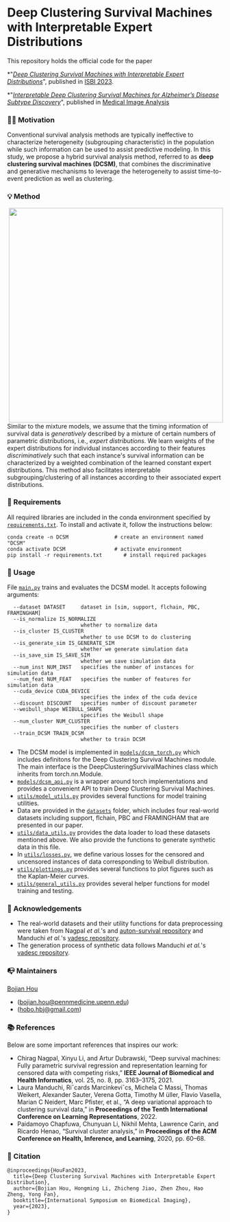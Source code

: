 # Deep Clustering Survival Machines with Interpretable Expert Distributions

This repository holds the official code for the paper 

*"[*Deep Clustering Survival Machines with Interpretable Expert Distributions*](https://arxiv.org/abs/2301.11826)", 
 published in [ISBI 2023](http://2023.biomedicalimaging.org/en/).  

*"[*Interpretable Deep Clustering Survival Machines for Alzheimer’s Disease Subtype Discovery*](https://www.sciencedirect.com/science/article/abs/pii/S1361841524001567)",
 published in [Medical Image Analysis](https://www-sciencedirect-com.proxy.library.upenn.edu/journal/medical-image-analysis)


### 🦸‍♀ Motivation
Conventional survival analysis methods are typically ineffective 
to characterize heterogeneity (subgrouping characteristic) in the 
population while such information can be used to assist predictive modeling.
In this study, we propose a hybrid survival analysis method, referred
to as **deep clustering survival machines (DCSM)**, that combines the 
discriminative and generative mechanisms to leverage the heterogeneity 
to assist time-to-event prediction as well as clustering.

### 💡 Method

<img align="right" src="DCSM_model_arch.png" width="500" />

Similar to the mixture models, we assume that the timing information of 
survival data is _generatively_ described by a mixture of certain 
numbers of parametric distributions, i.e., _expert distributions_. 
We learn weights of the expert distributions for individual instances 
according to their features _discriminatively_ such that each 
instance's survival information can be characterized by a weighted 
combination of the learned constant expert distributions. 
This method also facilitates interpretable subgrouping/clustering 
of all instances according to their associated expert distributions.

### 📝 Requirements

All required libraries are included in the conda environment specified by 
[`requirements.txt`](requirements.txt). To install and activate it, follow the instructions below:

```
conda create -n DCSM               # create an environment named "DCSM"
conda activate DCSM                # activate environment
pip install -r requirements.txt       # install required packages
```

### 🔨 Usage

File [`main.py`](main.py) trains and evaluates the DCSM model. 
It accepts following arguments:

```
  --dataset DATASET     dataset in [sim, support, flchain, PBC, FRAMINGHAM]
  --is_normalize IS_NORMALIZE
                        whether to normalize data
  --is_cluster IS_CLUSTER
                        whether to use DCSM to do clustering
  --is_generate_sim IS_GENERATE_SIM
                        whether we generate simulation data
  --is_save_sim IS_SAVE_SIM
                        whether we save simulation data
  --num_inst NUM_INST   specifies the number of instances for simulation data
  --num_feat NUM_FEAT   specifies the number of features for simulation data
  --cuda_device CUDA_DEVICE
                        specifies the index of the cuda device
  --discount DISCOUNT   specifies number of discount parameter
  --weibull_shape WEIBULL_SHAPE
                        specifies the Weibull shape
  --num_cluster NUM_CLUSTER
                        specifies the number of clusters
  --train_DCSM TRAIN_DCSM
                        whether to train DCSM
```

* The DCSM model is implemented in [`models/dcsm_torch.py`](models/dcsm_torch.py) which
includes definitons for the Deep Clustering Survival Machines module.
The main interface is the DeepClusteringSurvivalMachines class which inherits
from torch.nn.Module. 
* [`models/dcsm_api.py`](models/dcsm_api.py) is a wrapper 
around torch implementations and provides a convenient API to train 
Deep Clustering Survival Machines.
* [`utils/model_utils.py`](utils/model_utils.py) provides several functions 
for model training utilities.
* Data are provided in the [`datasets`](datasets) folder, 
which includes four real-world datasets including support, 
flchain, PBC and FRAMINGHAM that are presented in our paper. 
* [`utils/data_utils.py`](utils/data_utils.py) provides the data loader 
to load these datasets mentioned above. 
We also provide the functions to generate synthetic data in this file. 
* In [`utils/losses.py`](utils/losses.py), we define 
various losses for the censored and uncensored
instances of data corresponding to Weibull distribution. 
* [`utils/plottings.py`](utils/plottings.py) provides several functions to 
plot figures such as the Kaplan-Meier curves.
* [`utils/general_utils.py`](utils/general-utils.py) provides several helper functions 
for model training and testing.

### 🤝 Acknowledgements

- The real-world datasets and their utility functions for data preprocessing 
were taken from Nagpal *et al.*'s and 
[auton-survival repository](https://github.com/autonlab/auton-survival) and 
Manduchi *et al.*'s [vadesc repository](https://github.com/i6092467/vadesc).
- The generation process of synthetic data follows Manduchi *et al.*'s 
[vadesc repository](https://github.com/i6092467/vadesc).

### 📭 Maintainers

[Bojian Hou](http://bojianhou.com) 
- ([bojian.hou@pennmedicine.upenn.edu](mailto:bojian.hou@pennmedicine.upenn.edu))
- ([hobo.hbj@gmail.com](mailto:hobo.hbj@gmail.com))


### 📚 References

Below are some important references that inspires our work:
- Chirag Nagpal, Xinyu Li, and Artur Dubrawski, “Deep
survival machines: Fully parametric survival regression
and representation learning for censored data with competing risks,” 
**IEEE Journal of Biomedical and Health
Informatics**, vol. 25, no. 8, pp. 3163–3175, 2021.
- Laura Manduchi, Riˇcards Marcinkeviˇcs, Michela C
Massi, Thomas Weikert, Alexander Sauter, Verena
Gotta, Timothy M ̈uller, Flavio Vasella, Marian C Neidert, 
Marc Pfister, et al., “A deep variational approach to clustering survival data,” in
**Proceedings of the Tenth International Conference on Learning Representations**, 2022.
- Paidamoyo Chapfuwa, Chunyuan Li, Nikhil Mehta,
Lawrence Carin, and Ricardo Henao, “Survival cluster analysis,” 
in **Proceedings of the ACM Conference on Health, Inference, and Learning**, 
2020, pp. 60–68.


### 🙂 Citation

```
@inproceedings{HouFan2023,
  title={Deep Clustering Survival Machines with Interpretable Expert Distribution},
  author={Bojian Hou, Hongming Li, Zhicheng Jiao, Zhen Zhou, Hao Zheng, Yong Fan},
  booktitle={International Symposium on Biomedical Imaging},
  year={2023},
}
```
